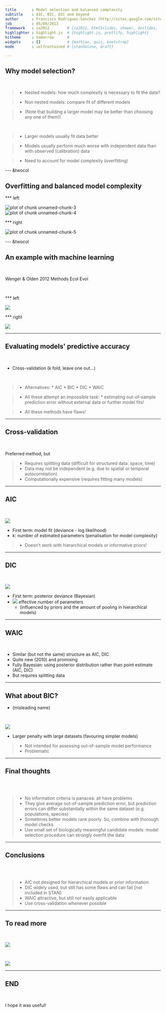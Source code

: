 ```yaml
---
title       : Model selection and balanced complexity 
subtitle    : AIC, BIC, DIC and beyond
author      : Francisco Rodriguez-Sanchez (http://sites.google.com/site/rodriguezsanchezf)
job         : 05/09/2013
framework   : io2012        # {io2012, html5slides, shower, dzslides, ...}
highlighter : highlight.js  # {highlight.js, prettify, highlight}
hitheme     : tomorrow      # 
widgets     : []            # {mathjax, quiz, bootstrap}
mode        : selfcontained # {standalone, draft}

---
```


## Why model selection?

<br>

> * Nested models: how much complexity is necessary to fit the data?

> * Non nested models: compare fit of different models

>   * (Note that building a larger model may be better than choosing any one of them!)

<br>

> * Larger models usually fit data better

> * Models usually perform much worse with independent data than with observed (calibration) data

> * Need to account for model complexity (overfitting)




--- &twocol

## Overfitting and balanced model complexity






*** left





<img src="figure/unnamed-chunk-3.png" title="plot of chunk unnamed-chunk-3" alt="plot of chunk unnamed-chunk-3" style="display: block; margin: auto;" />


<img src="figure/unnamed-chunk-4.png" title="plot of chunk unnamed-chunk-4" alt="plot of chunk unnamed-chunk-4" style="display: block; margin: auto;" />



*** right

<img src="figure/unnamed-chunk-5.png" title="plot of chunk unnamed-chunk-5" alt="plot of chunk unnamed-chunk-5" style="display: block; margin: auto;" />





--- &twocol

## An example with machine learning


<br>

Wenger & Olden 2012 Methods Ecol Evol

<br>

*** left

![](assets/img/olden1.png)

*** right

![](assets/img/olden2.png)


---

## Evaluating models' predictive accuracy

<br>

* Cross-validation (k fold, leave one out...)

<br>

> * Alternatives:
    * AIC
    * BIC
    * DIC
    * WAIC

> * All these attempt an impossible task: 
      * estimating out-of-sample prediction error without external data or further model fits!

> * All these methods have flaws!








---

## Cross-validation

<br>

Preferred method, but

>  * Requires splitting data (difficult for structured data: space, time)
>  * Data may not be independent (e.g. due to spatial or temporal autocorrelation)
>  * Computationally expensive (requires fitting many models)






---

## AIC

<br>

![](assets/img/AIC.png)

* First term: model fit (deviance - log likelihood)
* k: number of estimated parameters (penalisation for model complexity)

> * Doesn't work with hierarchical models or informative priors!



---

## DIC


<br>

![](assets/img/DIC.png)

* First term: posterior deviance (Bayesian)
* ![](assets/img/pDIC.png) effective number of parameters 
    * (influenced by priors and the amount of pooling in hierarchical models)






---

## WAIC

<br>

* Similar (but not the same) structure as AIC, DIC
* Quite new (2010) and promising
* Fully Bayesian: using posterior distribution rather than point estimate (AIC, DIC)
* But requires splitting data 






---

## What about BIC?

* (misleading name)

<br>

![](assets/img/BIC.png)

* Larger penalty with large datasets (favouring simpler models)

> * Not intended for assessing out-of-sample model performance
> * Problematic




---

## Final thoughts

<br>
<br>

> * No information criteria is panacea: all have problems
> * They give average out-of-sample prediction error, but prediction errors can differ substantially within the same dataset (e.g. populations, species)
> * Sometimes better models rank poorly. So, combine with thorough model checks
> * Use small set of biologically meaningful candidate models: model selection procedure can strongly overfit the data




--- 

## Conclusions

<br>
<br>

> * AIC not designed for hierarchical models or prior information
> * DIC widely used, but still has some flaws and can fail [not included in STAN]
> * WAIC attractive, but still not easily applicable
> * Use cross-validation whenever possible



---

## To read more

<br>

![](assets/img/Gelman.png)

<br>

![](assets/img/Breiman.png)


---

## END

<br>

I hope it was useful!


